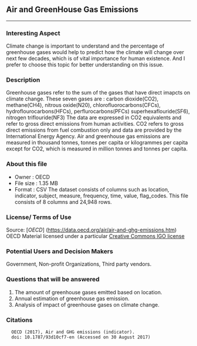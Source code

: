 
##  Air and GreenHouse Gas Emissions
------------------------------------
### Interesting Aspect
   Climate change is important to understand and the percentage of greenhouse gases would help to predict how the climate will change 
   over next few decades, which is of vital importance for human existence. And I prefer to choose this topic for better understanding 
   on this issue.
   
### Description   
   Greenhouse gases refer to the sum of the gases that have direct imapcts on climate change. These seven gases are :
   carbon dioxide(CO2), methane(CH4), nitrous oxide(N20), chlorofluorocarbons(CFCs), hydroflourocarbons(HFCs), perflurocarbons(PFCs)
   superhexaflouride(SF6), nitrogen triflouride(NF3)
   The data are expressed in CO2 equivalents and refer to gross direct emissions from human activities. CO2 refers to gross direct 
   emissions from fuel combustion only and data are provided by the International Energy Agency.
   Air and greenhouse gas emissions are measured in thousand tonnes, tonnes per capita or kilogrammes per capita except for 
   CO2, which is measured in million tonnes and tonnes per capita.

### About this file
   * Owner : OECD
   * File size : 1.35 MB
   * Format : CSV
   The dataset consists of columns such as location, indicator, subject, measure, frequency, time, value, flag_codes. This file consists      of 8 columns and 24,948 rows.
   
### License/ Terms of Use
   Source: [*OECD*] (https://data.oecd.org/air/air-and-ghg-emissions.htm)
   OECD Material licensed under a particular [Creative Commons IGO license](http://www.oecd.org/termsandconditions/)
  
 ### Potential Users and Decision Makers
   Government, Non-profit Organizations, Third party vendors.
  
 ### Questions that will be answered
 1. The amount of greenhouse gases emitted based on location.
 2. Annual estimation of greenhouse gas emission.
 3. Analysis of impact of greenhouse gases on climate change.

### Citations
      OECD (2017), Air and GHG emissions (indicator). 
      doi: 10.1787/93d10cf7-en (Accessed on 30 August 2017)
      

  
  

